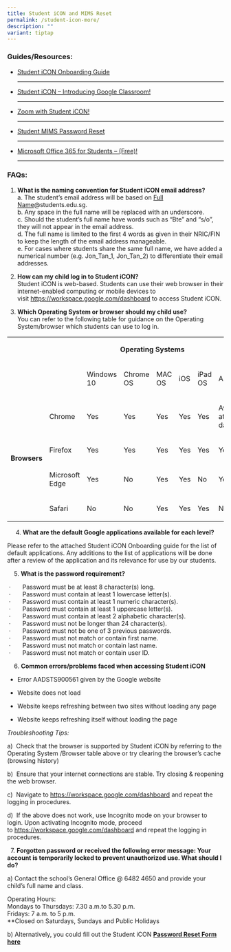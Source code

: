```yaml
---
title: Student iCON and MIMS Reset
permalink: /student-icon-more/
description: ""
variant: tiptap
---
```

<p></p>
<h3>Guides/Resources:</h3>
<ul data-tight="true" class="tight">
<li>
<p><a href="/files/Student-iCON-Onboarding-Guide.pdf" rel="noopener noreferrer nofollow" target="_blank">Student iCON Onboarding Guide</a>
</p>
<hr>
</li>
<li>
<p><a href="/files/Student-iCON-Introducing-Google-Classroom.pdf" rel="noopener noreferrer nofollow" target="_blank">Student iCON – Introducing&nbsp;Google&nbsp;Classroom!</a>
</p>
<hr>
</li>
<li>
<p><a href="/files/Student_Zoom_Onboarding_Guide.pdf" rel="noopener noreferrer nofollow" target="_blank">Zoom&nbsp;with Student iCON!</a>
</p>
<hr>
</li>
<li>
<p><a href="https://form.gov.sg/67e218f408dc2522e9d8555c" rel="noopener nofollow" target="_blank">Student MIMS Password Reset</a>
</p>
<hr>
</li>
<li>
<p><a href="/files/Microsoft_Office_365_ProPlus_Apps_Student_Guide.pdf" rel="noopener noreferrer nofollow" target="_blank">Microsoft Office 365 for Students – (Free)!</a>
</p>
<hr>
</li>
</ul>
<h3>FAQs:</h3>
<ol data-tight="true" class="tight">
<li>
<p><strong>What is the naming convention for Student iCON email address?</strong> 
<br>a. The student’s email address will be based on <u>Full Name</u>@students.edu.sg.
<br>b. Any space in the full name will be replaced with an underscore.
<br>c. Should the student’s full name have words such as “Bte” and “s/o”,
they will not appear in the email address.
<br>d. The full name is limited to the first 4 words as given in their NRIC/FIN
to keep the length of the email address manageable.
<br>e. For cases where students share the same full name, we have added a
numerical number (e.g. Jon_Tan_1, Jon_Tan_2) to differentiate their email
addresses.</p>
</li>
<li>
<p><strong>How can my child log in to Student iCON?</strong> 
<br>Student iCON is web-based. Students can use their web browser in their
internet-enabled computing or mobile devices to visit&nbsp;<a href="https://workspace.google.com/dashboard" rel="noopener noreferrer nofollow" target="_blank">https://workspace.google.com/dashboard</a>&nbsp;to
access Student iCON.</p>
</li>
<li>
<p><strong>Which Operating System or browser should my child use?</strong> 
<br>You can refer to the following table for guidance on the Operating System/browser
which students can use to log in.&nbsp;</p>
</li>
</ol>
<table style="minWidth: 200px">
<colgroup>
<col>
<col>
<col>
<col>
<col>
<col>
<col>
<col>
</colgroup>
<tbody>
<tr>
<td rowspan="1" colspan="1">
<p>&nbsp;</p>
</td>
<td rowspan="1" colspan="1">
<p>&nbsp;</p>
</td>
<td rowspan="1" colspan="6">
<p><strong>&nbsp; &nbsp; &nbsp; &nbsp; &nbsp; &nbsp; &nbsp; &nbsp; &nbsp; Operating Systems</strong>
</p>
</td>
</tr>
<tr>
<td rowspan="1" colspan="1">
<p>&nbsp;</p>
</td>
<td rowspan="1" colspan="1">
<p>&nbsp;</p>
</td>
<td rowspan="1" colspan="1">
<p>Windows 10</p>
</td>
<td rowspan="1" colspan="1">
<p>Chrome OS</p>
</td>
<td rowspan="1" colspan="1">
<p>MAC OS</p>
</td>
<td rowspan="1" colspan="1">
<p>iOS</p>
</td>
<td rowspan="1" colspan="1">
<p>iPad OS</p>
</td>
<td rowspan="1" colspan="1">
<p>Android</p>
</td>
</tr>
<tr>
<td rowspan="4" colspan="1">
<p><strong>Browsers</strong>
</p>
</td>
<td rowspan="1" colspan="1">
<p>Chrome</p>
</td>
<td rowspan="1" colspan="1">
<p>Yes</p>
</td>
<td rowspan="1" colspan="1">
<p>Yes</p>
</td>
<td rowspan="1" colspan="1">
<p>Yes</p>
</td>
<td rowspan="1" colspan="1">
<p>Yes</p>
</td>
<td rowspan="1" colspan="1">
<p>Yes</p>
</td>
<td rowspan="1" colspan="1">
<p>Available at a later date</p>
</td>
</tr>
<tr>
<td rowspan="1" colspan="1">
<p>Firefox</p>
</td>
<td rowspan="1" colspan="1">
<p>Yes</p>
</td>
<td rowspan="1" colspan="1">
<p>Yes</p>
</td>
<td rowspan="1" colspan="1">
<p>Yes</p>
</td>
<td rowspan="1" colspan="1">
<p>Yes</p>
</td>
<td rowspan="1" colspan="1">
<p>Yes</p>
</td>
<td rowspan="1" colspan="1">
<p>Yes</p>
</td>
</tr>
<tr>
<td rowspan="1" colspan="1">
<p>Microsoft Edge</p>
</td>
<td rowspan="1" colspan="1">
<p>Yes</p>
</td>
<td rowspan="1" colspan="1">
<p>No</p>
</td>
<td rowspan="1" colspan="1">
<p>Yes</p>
</td>
<td rowspan="1" colspan="1">
<p>Yes</p>
</td>
<td rowspan="1" colspan="1">
<p>No</p>
</td>
<td rowspan="1" colspan="1">
<p>Yes</p>
</td>
</tr>
<tr>
<td rowspan="1" colspan="1">
<p>Safari</p>
</td>
<td rowspan="1" colspan="1">
<p>No</p>
</td>
<td rowspan="1" colspan="1">
<p>No</p>
</td>
<td rowspan="1" colspan="1">
<p>Yes</p>
</td>
<td rowspan="1" colspan="1">
<p>Yes</p>
</td>
<td rowspan="1" colspan="1">
<p>Yes</p>
</td>
<td rowspan="1" colspan="1">
<p>No</p>
</td>
</tr>
</tbody>
</table>
<p>&nbsp; &nbsp; &nbsp;4.&nbsp;<strong>What are the default Google applications available for each level?</strong>
</p>
<p>Please refer to the attached Student iCON Onboarding guide for the list
of default applications. Any additions to the list of applications will
be done after a review of the application and its relevance for use by
our students.</p>
<p>&nbsp; &nbsp; 5.&nbsp;<strong>What is the password requirement?</strong>&nbsp;</p>
<p>&nbsp;·&nbsp;&nbsp;&nbsp;&nbsp;&nbsp;&nbsp; Password must be at least
8 character(s) long.
<br>&nbsp;·&nbsp;&nbsp;&nbsp;&nbsp;&nbsp;&nbsp; Password must contain at least
1 lowercase letter(s).
<br>&nbsp;·&nbsp;&nbsp;&nbsp;&nbsp;&nbsp;&nbsp; Password must contain at least
1 numeric character(s).
<br>&nbsp;·&nbsp;&nbsp;&nbsp;&nbsp;&nbsp;&nbsp; Password must contain at least
1 uppercase letter(s).
<br>&nbsp;·&nbsp;&nbsp;&nbsp;&nbsp;&nbsp;&nbsp; Password must contain at least
2 alphabetic character(s).
<br>&nbsp;·&nbsp;&nbsp;&nbsp;&nbsp;&nbsp;&nbsp; Password must not be longer
than 24 character(s).
<br>&nbsp;·&nbsp;&nbsp;&nbsp;&nbsp;&nbsp;&nbsp; Password must not be one of
3 previous passwords.
<br>&nbsp;·&nbsp;&nbsp;&nbsp;&nbsp;&nbsp;&nbsp; Password must not match or
contain first name.
<br>&nbsp;·&nbsp;&nbsp;&nbsp;&nbsp;&nbsp;&nbsp; Password must not match or
contain last name.
<br>&nbsp;·&nbsp;&nbsp;&nbsp;&nbsp;&nbsp;&nbsp; Password must not match or
contain user ID.&nbsp;</p>
<p>&nbsp; &nbsp; 6.&nbsp;<strong>Common errors/problems faced when accessing Student iCON</strong>
</p>
<ul data-tight="true" class="tight">
<li>
<p>Error&nbsp;AADSTS900561&nbsp;given by the Google website</p>
</li>
<li>
<p>Website does not load</p>
</li>
<li>
<p>Website keeps refreshing between two sites without loading any page</p>
</li>
<li>
<p>Website keeps refreshing itself without loading the page</p>
</li>
</ul>
<p><em>Troubleshooting Tips:</em>&nbsp;</p>
<p>a)&nbsp; Check that the browser is supported by Student iCON by referring
to the Operating System /Browser table above or try clearing the browser’s
cache (browsing history)</p>
<p>b)&nbsp; Ensure that your internet connections are stable. Try closing
&amp; reopening the web browser.&nbsp;</p>
<p>c)&nbsp; Navigate to&nbsp;<a href="https://workspace.google.com/dashboard" rel="noopener noreferrer nofollow" target="_blank">https://workspace.google.com/dashboard</a>&nbsp;and
repeat the logging in procedures.</p>
<p>d)&nbsp; If the above does not work, use Incognito mode on your browser
to login. Upon activating Incognito mode, proceed to&nbsp;<a href="https://workspace.google.com/dashboard" rel="noopener noreferrer nofollow" target="_blank">https://workspace.google.com/dashboard</a>&nbsp;and
repeat the logging in procedures.</p>
<p>&nbsp; 7.&nbsp;<strong>Forgotten password or</strong>&nbsp;<strong>received the following error message: Your account is temporarily locked to prevent unauthorized use. What should I do?</strong>
</p>
<p>a) Contact the school’s General Office @ 6482 4650 and provide your child’s
full name and class.&nbsp;</p>
<p>Operating Hours:&nbsp;&nbsp;
<br>Mondays to Thursdays: 7.30 a.m.to 5.30 p.m.
<br>Fridays: 7 a.m. to 5 p.m.
<br>**Closed&nbsp;on Saturdays, Sundays and Public Holidays</p>
<p>b) Alternatively, you could fill out the Student iCON&nbsp;<strong><a href="https://form.gov.sg/67e218f408dc2522e9d8555c" rel="noopener noreferrer nofollow" target="_blank">Password Reset Form here</a></strong>
</p>